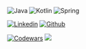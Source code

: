 <!--
### Hi there 👋

**skubatko/skubatko** is a ✨ _special_ ✨ repository because its `README.md` (this file) appears on your GitHub profile.

Here are some ideas to get you started:

- 🔭 I’m currently working on ...
- 🌱 I’m currently learning ...
- 👯 I’m looking to collaborate on ...
- 🤔 I’m looking for help with ...
- 💬 Ask me about ...
- 📫 How to reach me: ...
- 😄 Pronouns: ...
- ⚡ Fun fact: ...
-->


<!-- Skills -->
![Java](https://img.shields.io/badge/Java-ED8B00?style=for-the-badge&logo=java&logoColor=white)
![Kotlin](https://img.shields.io/badge/Kotlin-0095D5?&style=for-the-badge&logo=kotlin&logoColor=white)
![Spring](https://img.shields.io/badge/Spring-6DB33F?style=for-the-badge&logo=spring&logoColor=white)

<!-- Your badges -->
[![Linkedin](https://img.shields.io/badge/Sergey%20Kubatko-blue?style=flat&logo=Linkedin&logoColor=white)](https://www.linkedin.com/in/skubatko/)
[![Github](https://img.shields.io/badge/-skubatko-black?style=flat&labelColor=black&logo=github&logoColor=white)](https://gitstats.me/skubatko)

<!-- Profile View Count -->
[![Codewars](https://www.codewars.com/users/skubatko/badges/micro)](https://www.codewars.com/users/skubatko)
![](https://komarev.com/ghpvc/?username=skubatko&style=flat)

<!-- GitStats -->
<!-- https://github.com/anuraghazra/github-readme-stats -->
<!-- ![vvscode's github stats](https://github-readme-stats.vercel.app/api?username=skubatko&show_icons=true&count_private=true&include_all_commits=true&hide_title=true) -->
